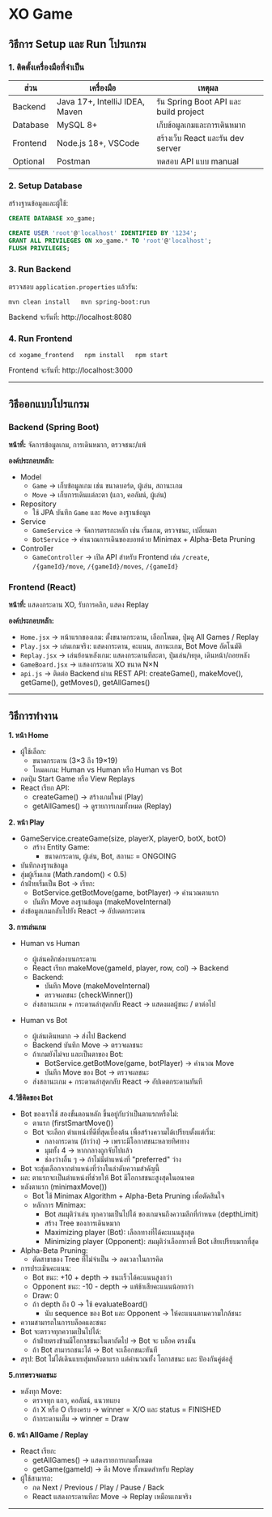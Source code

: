 # XO Game

## วิธีการ Setup และ Run โปรแกรม

### 1. ติดตั้งเครื่องมือที่จำเป็น

| ส่วน | เครื่องมือ | เหตุผล |
|------|------------|--------|
| Backend | Java 17+, IntelliJ IDEA, Maven | รัน Spring Boot API และ build project |
| Database | MySQL 8+ | เก็บข้อมูลเกมและการเดินหมาก |
| Frontend | Node.js 18+, VSCode | สร้างเว็บ React และรัน dev server |
| Optional | Postman | ทดสอบ API แบบ manual |

### 2. Setup Database

สร้างฐานข้อมูลและผู้ใช้:

```sql
CREATE DATABASE xo_game;

CREATE USER 'root'@'localhost' IDENTIFIED BY '1234';
GRANT ALL PRIVILEGES ON xo_game.* TO 'root'@'localhost';
FLUSH PRIVILEGES;
```

### 3. Run Backend

ตรวจสอบ `application.properties` แล้วรัน:

`
mvn clean install  
mvn spring-boot:run
`

Backend จะรันที่: http://localhost:8080

### 4. Run Frontend

`
cd xogame_frontend  
npm install  
npm start
`

Frontend จะรันที่: http://localhost:3000

---

## วิธีออกแบบโปรแกรม

### Backend (Spring Boot)

**หน้าที่:** จัดการข้อมูลเกม, การเดินหมาก, ตรวจชนะ/แพ้  

**องค์ประกอบหลัก:**

- Model
  - `Game` → เก็บข้อมูลเกม เช่น ขนาดบอร์ด, ผู้เล่น, สถานะเกม
  - `Move` → เก็บการเดินแต่ละตา (แถว, คอลัมน์, ผู้เล่น)
- Repository
  - ใช้ JPA บันทึก `Game` และ `Move` ลงฐานข้อมูล
- Service
  - `GameService` → จัดการตรรกะหลัก เช่น เริ่มเกม, ตรวจชนะ, เปลี่ยนตา
  - `BotService` → คำนวณการเดินของบอทด้วย Minimax + Alpha-Beta Pruning
- Controller
  - `GameController` → เปิด API สำหรับ Frontend เช่น `/create`, `/{gameId}/move`, `/{gameId}/moves`, `/{gameId}`

### Frontend (React)

**หน้าที่:** แสดงกระดาน XO, รับการคลิก, แสดง Replay  

**องค์ประกอบหลัก:**

- `Home.jsx` → หน้าแรกของเกม: ตั้งขนาดกระดาน, เลือกโหมด, ปุ่มดู All Games / Replay
- `Play.jsx` → เล่นเกมจริง: แสดงกระดาน, คะแนน, สถานะเกม, Bot Move อัตโนมัติ
- `Replay.jsx` → เล่นย้อนหลังเกม: แสดงกระดานทีละตา, ปุ่มเล่น/หยุด, เดินหน้า/ถอยหลัง
- `GameBoard.jsx` → แสดงกระดาน XO ขนาด N×N
- `api.js` → ติดต่อ Backend ผ่าน REST API: createGame(), makeMove(), getGame(), getMoves(), getAllGames()

---

## วิธีการทำงาน

**1. หน้า Home**
- ผู้ใช้เลือก:
  - ขนาดกระดาน (3×3 ถึง 19×19)
  - โหมดเกม: Human vs Human หรือ Human vs Bot
- กดปุ่ม Start Game หรือ View Replays
- React เรียก API:
  - createGame() → สร้างเกมใหม่ (Play)
  - getAllGames() → ดูรายการเกมทั้งหมด (Replay)

**2. หน้า Play**
- GameService.createGame(size, playerX, playerO, botX, botO)
  - สร้าง Entity Game:
    - ขนาดกระดาน, ผู้เล่น, Bot, สถานะ = ONGOING
- บันทึกลงฐานข้อมูล
- สุ่มผู้เริ่มเกม (Math.random() < 0.5)
- ถ้าฝ่ายเริ่มเป็น Bot → เรียก:
  - BotService.getBotMove(game, botPlayer) → คำนวณตาแรก
  - บันทึก Move ลงฐานข้อมูล (makeMoveInternal)
- ส่งข้อมูลเกมกลับไปยัง React → อัปเดตกระดาน

**3. การเล่นเกม**
- Human vs Human
  - ผู้เล่นคลิกช่องบนกระดาน
  - React เรียก makeMove(gameId, player, row, col) → Backend
  - Backend:
    - บันทึก Move (makeMoveInternal)
    - ตรวจผลชนะ (checkWinner())
  - ส่งสถานะเกม + กระดานล่าสุดกลับ React → แสดงผลผู้ชนะ / ตาต่อไป

- Human vs Bot
  - ผู้เล่นเดินหมาก → ส่งไป Backend
  - Backend บันทึก Move → ตรวจผลชนะ
  - ถ้าเกมยังไม่จบ และเป็นตาของ Bot:
    - BotService.getBotMove(game, botPlayer) → คำนวณ Move
    - บันทึก Move ของ Bot → ตรวจผลชนะ
  - ส่งสถานะเกม + กระดานล่าสุดกลับ React → อัปเดตกระดานทันที
    
**4.วิธีคิดของ Bot**
  - Bot ของเราใช้ สองขั้นตอนหลัก ขึ้นอยู่กับว่าเป็นตาแรกหรือไม่:
    - ตาแรก (firstSmartMove())
    - Bot จะเลือก ตำแหน่งที่ดีที่สุดเบื้องต้น เพื่อสร้างความได้เปรียบตั้งแต่เริ่ม:
      - กลางกระดาน (ถ้าว่าง) → เพราะมีโอกาสชนะหลายทิศทาง
      - มุมทั้ง 4 → หากกลางถูกจับไปแล้ว
      - ช่องว่างอื่น ๆ → ถ้าไม่มีตำแหน่งที่ "preferred" ว่าง
  - Bot จะสุ่มเลือกจากตำแหน่งที่ว่างในลำดับความสำคัญนี้
  - ผล: ตาแรกจะเป็นตำแหน่งที่ช่วยให้ Bot มีโอกาสชนะสูงสุดในอนาคต
  - หลังตาแรก (minimaxMove())
    - Bot ใช้ Minimax Algorithm + Alpha-Beta Pruning เพื่อตัดสินใจ
    - หลักการ Minimax:
      - Bot สมมุติว่าเล่น ทุกความเป็นไปได้ ของเกมจนถึงความลึกที่กำหนด (depthLimit)
      - สร้าง Tree ของการเดินหมาก
      - Maximizing player (Bot): เลือกทางที่ได้คะแนนสูงสุด
      - Minimizing player (Opponent): สมมุติว่าเลือกทางที่ Bot เสียเปรียบมากที่สุด
  - Alpha-Beta Pruning:
      - ตัดสาขาของ Tree ที่ไม่จำเป็น → ลดเวลาในการคิด
  - การประเมินคะแนน:
     - Bot ชนะ: +10 + depth → ชนะเร็วได้คะแนนสูงกว่า
     - Opponent ชนะ: -10 - depth → แพ้ช้าเสียคะแนนน้อยกว่า
     - Draw: 0
     - ถ้า depth ถึง 0 → ใช้ evaluateBoard()
       - นับ sequence ของ Bot และ Opponent → ให้คะแนนตามความใกล้ชนะ
  - ความสามารถในการบล็อคและชนะ
  - Bot จะตรวจทุกความเป็นไปได้:
      - ถ้าฝ่ายตรงข้ามมีโอกาสชนะในตาถัดไป → Bot จะ บล็อค ตรงนั้น
      - ถ้า Bot สามารถชนะได้ → Bot จะเลือกชนะทันที
  - สรุป: Bot ไม่ได้เดินแบบสุ่มหลังตาแรก แต่คำนวณทั้ง โอกาสชนะ และ ป้องกันคู่ต่อสู้

**5.การตรวจผลชนะ**
  - หลังทุก Move:
    - ตรวจทุก แถว, คอลัมน์, แนวทแยง
    - ถ้า X หรือ O เรียงครบ → winner = X/O และ status = FINISHED
    - ถ้ากระดานเต็ม → winner = Draw

**6. หน้า AllGame / Replay**
  - React เรียก:
    - getAllGames() → แสดงรายการเกมทั้งหมด
    - getGame(gameId) → ดึง Move ทั้งหมดสำหรับ Replay
  - ผู้ใช้สามารถ:
    - กด Next / Previous / Play / Pause / Back
    - React แสดงกระดานทีละ Move → Replay เหมือนเกมจริง
---
